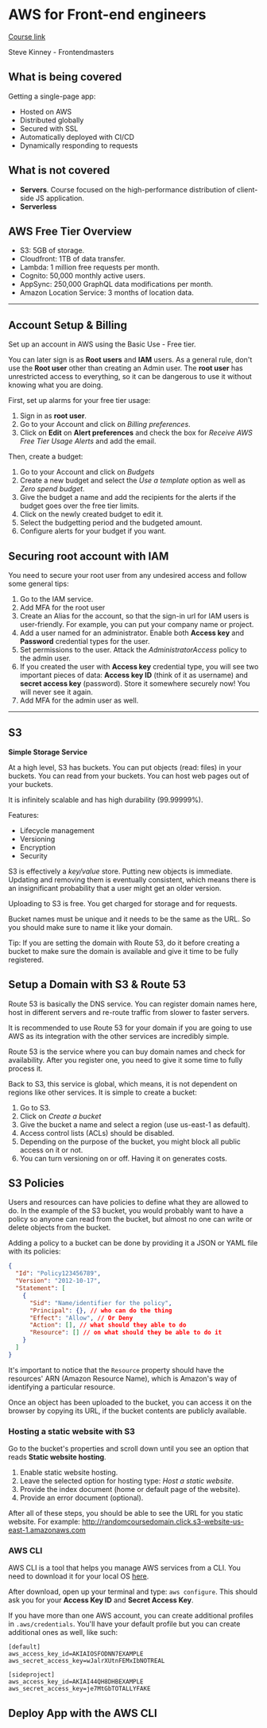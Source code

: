 # AWS for Front-end engineers

[Course link](https://frontendmasters.com/courses/aws-v2)

Steve Kinney - Frontendmasters

## What is being covered

Getting a single-page app:

- Hosted on AWS
- Distributed globally
- Secured with SSL
- Automatically deployed with CI/CD
- Dynamically responding to requests

## What is not covered

- **Servers**. Course focused on the high-performance distribution of client-side JS application.
- **Serverless**

## AWS Free Tier Overview

- S3: 5GB of storage.
- Cloudfront: 1TB of data transfer.
- Lambda: 1 million free requests per month.
- Cognito: 50,000 monthly active users.
- AppSync: 250,000 GraphQL data modifications per month.
- Amazon Location Service: 3 months of location data.

---

## Account Setup & Billing

Set up an account in AWS using the Basic Use - Free tier.

You can later sign is as **Root users** and **IAM** users. As a general rule, don't use the **Root user** other than creating an Admin user. The **root user** has unrestricted access to everything, so it can be dangerous to use it without knowing what you are doing.

First, set up alarms for your free tier usage:

1. Sign in as **root user**.
2. Go to your Account and click on _Billing preferences_.
3. Click on **Edit** on **Alert preferences** and check the box for _Receive AWS Free Tier Usage Alerts_ and add the email.

Then, create a budget:

1. Go to your Account and click on _Budgets_
2. Create a new budget and select the _Use a template_ option as well as _Zero spend budget_.
3. Give the budget a name and add the recipients for the alerts if the budget goes over the free tier limits.
4. Click on the newly created budget to edit it.
5. Select the budgetting period and the budgeted amount.
6. Configure alerts for your budget if you want.

## Securing root account with IAM

You need to secure your root user from any undesired access and follow some general tips:

1. Go to the IAM service.
2. Add MFA for the root user
3. Create an Alias for the account, so that the sign-in url for IAM users is user-friendly. For example, you can put your company name or project.
4. Add a user named for an administrator. Enable both **Access key** and **Password** credential types for the user.
5. Set permissions to the user. Attack the _AdministratorAccess_ policy to the admin user.
6. If you created the user with **Access key** credential type, you will see two important pieces of data: **Access key ID** (think of it as username) and **secret access key** (password). Store it somewhere securely now! You will never see it again.
7. Add MFA for the admin user as well.

---

## S3

**Simple Storage Service**

At a high level, S3 has buckets. You can put objects (read: files) in your buckets. You can read from your buckets. You can host web pages out of your buckets.

It is infinitely scalable and has high durability (99.99999%).

Features:

- Lifecycle management
- Versioning
- Encryption
- Security

S3 is effectively a _key/value_ store. Putting new objects is immediate. Updating and removing them is eventually consistent, which means there is an insignificant probability that a user might get an older version.

Uploading to S3 is free. You get charged for storage and for requests.

Bucket names must be unique and it needs to be the same as the URL. So you should make sure to name it like your domain.

Tip: If you are setting the domain with Route 53, do it before creating a bucket to make sure the domain is available and give it time to be fully registered.

## Setup a Domain with S3 & Route 53

Route 53 is basically the DNS service. You can register domain names here, host in different servers and re-route traffic from slower to faster servers.

It is recommended to use Route 53 for your domain if you are going to use AWS as its integration with the other services are incredibly simple.

Route 53 is the service where you can buy domain names and check for availability. After you register one, you need to give it some time to fully process it.

Back to S3, this service is global, which means, it is not dependent on regions like other services. It is simple to create a bucket:

1. Go to S3.
2. Click on _Create a bucket_
3. Give the bucket a name and select a region (use us-east-1 as default).
4. Access control lists (ACLs) should be disabled.
5. Depending on the purpose of the bucket, you might block all public access on it or not.
6. You can turn versioning on or off. Having it on generates costs.

## S3 Policies

Users and resources can have policies to define what they are allowed to do. In the example of the S3 bucket, you would probably want to have a policy so anyone can read from the bucket, but almost no one can write or delete objects from the bucket.

Adding a policy to a bucket can be done by providing it a JSON or YAML file with its policies:

```json
{
  "Id": "Policy123456789",
  "Version": "2012-10-17",
  "Statement": [
    {
      "Sid": "Name/identifier for the policy",
      "Principal": {}, // who can do the thing
      "Effect": "Allow", // Or Deny
      "Action": [], // what should they able to do
      "Resource": [] // on what should they be able to do it
    }
  ]
}
```

It's important to notice that the `Resource` property should have the resources' ARN (Amazon Resource Name), which is Amazon's way of identifying a particular resource.

Once an object has been uploaded to the bucket, you can access it on the browser by copying its URL, if the bucket contents are publicly available.

### Hosting a static website with S3

Go to the bucket's properties and scroll down until you see an option that reads **Static website hosting**.

1. Enable static website hosting.
2. Leave the selected option for hosting type: _Host a static website_.
3. Provide the index document (home or default page of the website).
4. Provide an error document (optional).

After all of these steps, you should be able to see the URL for you static website. For example: http://randomcoursedomain.click.s3-website-us-east-1.amazonaws.com

### AWS CLI

AWS CLI is a tool that helps you manage AWS services from a CLI. You need to download it for your local OS [here](https://aws.amazon.com/es/cli/).

After download, open up your terminal and type: `aws configure`. This should ask you for your **Access Key ID** and **Secret Access Key**.

If you have more than one AWS account, you can create additional profiles in `.aws/credentials`. You'll have your default profile but you can create additional ones as well, like such:

```
[default]
aws_access_key_id=AKIAIOSFODNN7EXAMPLE
aws_secret_access_key=wJalrXUtnFEMxIbNOTREAL

[sideproject]
aws_access_key_id=AKIAI44QH8DHBEXAMPLE
aws_secret_access_key=je7MtGbTOTALLYFAKE
```

## Deploy App with the AWS CLI
